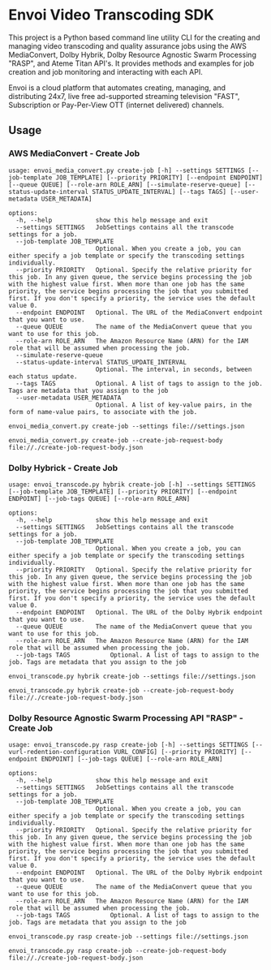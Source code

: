 # Envoi Video Transcoding SDK

This project is a Python based command line utility CLI for the creating and managing video transcoding and quality assurance jobs using the AWS MediaConvert, Dolby Hybrik, Dolby Resource Agnostic Swarm Processing "RASP", and Ateme Titan API's. It provides methods and examples for job creation and job monitoring and interacting with each API.

Envoi is a cloud platform that automates creating, managing, and distributing 24x7, live free ad-supported streaming television "FAST", Subscription or Pay-Per-View OTT (internet delivered) channels.

## Usage

### AWS MediaConvert - Create Job

```text
usage: envoi_media_convert.py create-job [-h] --settings SETTINGS [--job-template JOB_TEMPLATE] [--priority PRIORITY] [--endpoint ENDPOINT] [--queue QUEUE] [--role-arn ROLE_ARN] [--simulate-reserve-queue] [--status-update-interval STATUS_UPDATE_INTERVAL] [--tags TAGS] [--user-metadata USER_METADATA]

options:
  -h, --help            show this help message and exit
  --settings SETTINGS   JobSettings contains all the transcode settings for a job.
  --job-template JOB_TEMPLATE
                        Optional. When you create a job, you can either specify a job template or specify the transcoding settings individually.
  --priority PRIORITY   Optional. Specify the relative priority for this job. In any given queue, the service begins processing the job with the highest value first. When more than one job has the same priority, the service begins processing the job that you submitted first. If you don't specify a priority, the service uses the default value 0.
  --endpoint ENDPOINT   Optional. The URL of the MediaConvert endpoint that you want to use.
  --queue QUEUE         The name of the MediaConvert queue that you want to use for this job.
  --role-arn ROLE_ARN   The Amazon Resource Name (ARN) for the IAM role that will be assumed when processing the job.
  --simulate-reserve-queue
  --status-update-interval STATUS_UPDATE_INTERVAL
                        Optional. The interval, in seconds, between each status update.
  --tags TAGS           Optional. A list of tags to assign to the job. Tags are metadata that you assign to the job
  --user-metadata USER_METADATA
                        Optional. A list of key-value pairs, in the form of name-value pairs, to associate with the job.
```

```shell
envoi_media_convert.py create-job --settings file://settings.json
```

```shell
envoi_media_convert.py create-job --create-job-request-body file://./create-job-request-body.json
```


### Dolby Hybrick - Create Job

```text
usage: envoi_transcode.py hybrik create-job [-h] --settings SETTINGS [--job-template JOB_TEMPLATE] [--priority PRIORITY] [--endpoint ENDPOINT] [--job-tags QUEUE] [--role-arn ROLE_ARN] 

options:
  -h, --help            show this help message and exit
  --settings SETTINGS   JobSettings contains all the transcode settings for a job.
  --job-template JOB_TEMPLATE
                        Optional. When you create a job, you can either specify a job template or specify the transcoding settings individually.
  --priority PRIORITY   Optional. Specify the relative priority for this job. In any given queue, the service begins processing the job with the highest value first. When more than one job has the same priority, the service begins processing the job that you submitted first. If you don't specify a priority, the service uses the default value 0.
  --endpoint ENDPOINT   Optional. The URL of the Dolby Hybrik endpoint that you want to use.
  --queue QUEUE         The name of the MediaConvert queue that you want to use for this job.
  --role-arn ROLE_ARN   The Amazon Resource Name (ARN) for the IAM role that will be assumed when processing the job.
  --job-tags TAGS           Optional. A list of tags to assign to the job. Tags are metadata that you assign to the job

```

```shell
envoi_transcode.py hybrik create-job --settings file://settings.json
```

```shell
envoi_transcode.py hybrik create-job --create-job-request-body file://./create-job-request-body.json
```



### Dolby Resource Agnostic Swarm Processing API "RASP"  - Create Job

```text
usage: envoi_transcode.py rasp create-job [-h] --settings SETTINGS [--vurl-redention-configuration VURL_CONFIG] [--priority PRIORITY] [--endpoint ENDPOINT] [--job-tags QUEUE] [--role-arn ROLE_ARN] 

options:
  -h, --help            show this help message and exit
  --settings SETTINGS   JobSettings contains all the transcode settings for a job.
  --job-template JOB_TEMPLATE
                        Optional. When you create a job, you can either specify a job template or specify the transcoding settings individually.
  --priority PRIORITY   Optional. Specify the relative priority for this job. In any given queue, the service begins processing the job with the highest value first. When more than one job has the same priority, the service begins processing the job that you submitted first. If you don't specify a priority, the service uses the default value 0.
  --endpoint ENDPOINT   Optional. The URL of the Dolby Hybrik endpoint that you want to use.
  --queue QUEUE         The name of the MediaConvert queue that you want to use for this job.
  --role-arn ROLE_ARN   The Amazon Resource Name (ARN) for the IAM role that will be assumed when processing the job.
  --job-tags TAGS           Optional. A list of tags to assign to the job. Tags are metadata that you assign to the job

```

```shell
envoi_transcode.py rasp create-job --settings file://settings.json
```

```shell
envoi_transcode.py rasp create-job --create-job-request-body file://./create-job-request-body.json
```
